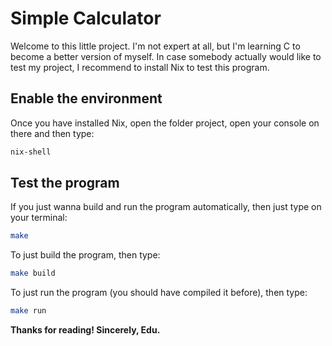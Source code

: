 # Simple Calculator

Welcome to this little project. I'm not expert at all, but I'm learning C to become a better version of myself. In case somebody actually would like to test my project, I recommend to install Nix to test this program.

## Enable the environment

Once you have installed Nix, open the folder project, open your console on there and then type:
```sh
nix-shell
```

## Test the program

If you just wanna build and run the program automatically, then just type on your terminal:
```sh
make
```

To just build the program, then type:
```sh
make build
```

To just run the program (you should have compiled it before), then type:
```sh
make run
```

**Thanks for reading! Sincerely, Edu.**
